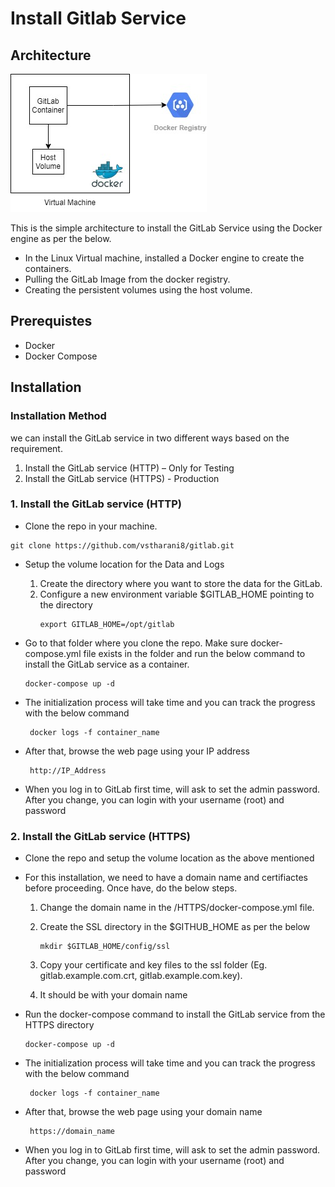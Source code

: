 # **Install Gitlab Service**

## **Architecture**

![diagram](./images/Architecture.jpg)

This is the simple architecture to install the GitLab Service using the Docker engine as per the below.
  * In the Linux Virtual machine, installed a Docker engine to create the containers. 
  * Pulling the GitLab Image from the docker registry. 
  * Creating the persistent volumes using the host volume. 


## **Prerequistes**

* Docker
* Docker Compose

## **Installation**

### **Installation Method**

we can install the GitLab service in two different ways based on the requirement.
1.	Install the GitLab service (HTTP) – Only for Testing
2.	Install the GitLab service (HTTPS) - Production

### 1. Install the GitLab service (HTTP) 


* Clone the repo in your machine.

```
git clone https://github.com/vstharani8/gitlab.git
```
* Setup the volume location for the Data and Logs

  1. Create the directory where you want to store the data for the GitLab.
  2. Configure a new environment variable $GITLAB_HOME pointing to the directory
      ```
      export GITLAB_HOME=/opt/gitlab
      ```
* Go to that folder where you clone the repo. Make sure docker-compose.yml file exists in the folder and run the below command to install the GitLab service as a container.
    ```
    docker-compose up -d
    ```
* The initialization process will take time and you can track the progress with the below command
    ```
     docker logs -f container_name
    ```
* After that, browse the web page using your IP address
    ```
     http://IP_Address
    ```
* When you log in to GitLab first time, will ask to set the admin password. After you change, you can login with your username (root) and password

### 2. Install the GitLab service (HTTPS)

* Clone the repo and setup the volume location as the above mentioned

* For this installation, we need to have a domain name and certifiactes before proceeding. Once have, do the below steps.

    1.	Change the domain name in the /HTTPS/docker-compose.yml file.
    2.	Create the SSL directory in the $GITHUB_HOME as per the below

        ```
        mkdir $GITLAB_HOME/config/ssl
        ```
    3.  Copy your certificate and key files to the ssl folder (Eg. gitlab.example.com.crt, gitlab.example.com.key). 
    4.  It should be with your domain name

* Run the docker-compose command to install the GitLab service from the HTTPS directory
    ```
    docker-compose up -d
    ```
*  The initialization process will take time and you can track the progress with the below command
    ```
     docker logs -f container_name
    ```
* After that, browse the web page using your domain name
    ```
     https://domain_name
    ```
* When you log in to GitLab first time, will ask to set the admin password. After you change, you can login with your username (root) and password